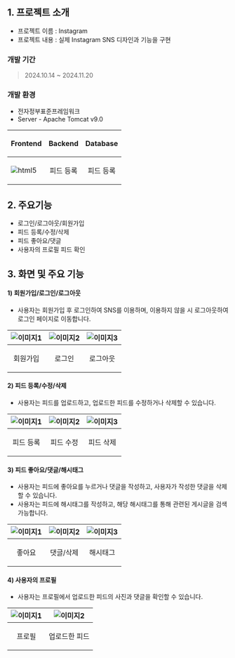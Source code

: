 ## 1. 프로젝트 소개

  - 프로젝트 이름 : Instagram
  - 프로젝트 내용 : 실제 Instagram SNS 디자인과 기능을 구현

### 개발 기간
> 2024.10.14 ~ 2024.11.20

### 개발 환경
  - 전자정부표준프레임워크
  - Server - Apache Tomcat v9.0

  | <p align="center">Frontend</p>  | <p align="center">Backend</p>  | <p align="center">Database</p> |
  |-------------------------|-------------------------|-------------------------|
  |<img alt="html5" src ="https://img.shields.io/badge/html5-E34F26.svg?&style=flat-square&logo=html5&logoColor=white"/> | <p align="center">피드 등록</p>   | <p align="center">피드 등록</p>  |


## 2. 주요기능


  - 로그인/로그아웃/회원가입
  - 피드 등록/수정/삭제
  - 피드 좋아요/댓글
  - 사용자의 프로필 피드 확인


## 3. 화면 및 주요 기능

#### 1) 회원가입/로그인/로그아웃
  - 사용자는 회원가입 후 로그인하여 SNS를 이용하며, 이용하지 않을 시 로그아웃하여 로그인 페이지로 이동합니다.

| ![이미지1](https://github.com/user-attachments/assets/54e0098b-bf85-407d-97ad-b7d9acfcc704) | ![이미지2](https://github.com/user-attachments/assets/5694b60e-abb4-4507-b514-1226725c5712) | ![이미지3](https://github.com/user-attachments/assets/9d6557e5-c3f5-4331-9e8a-8c3b211230c8) |
|-------------------------------------------|-------------------------------------------|-------------------------------------------|
|      <p align="center">회원가입</p>      |     <p align="center">로그인</p>      |     <p align="center">로그아웃</p>    |


#### 2) 피드 등록/수정/삭제
  - 사용자는 피드를 업로드하고, 업로드한 피드를 수정하거나 삭제할 수 있습니다.

| ![이미지1](https://github.com/user-attachments/assets/82af96c7-28ab-4d0e-8fb8-8c9a89ec2265) | ![이미지2](https://github.com/user-attachments/assets/a9da20dc-1b0d-4256-8f98-5b5330c3d823) | ![이미지3](https://github.com/user-attachments/assets/db72e009-3e9b-435b-a060-a2138eefb652) |
|-------------------------------------------|-------------------------------------------|-------------------------------------------|
| <p align="center">피드 등록</p>  |  <p align="center">피드 수정</p>  |  <p align="center">피드 삭제</p>  |


#### 3) 피드 좋아요/댓글/해시태그
  - 사용자는 피드에 좋아요를 누르거나 댓글을 작성하고, 사용자가 작성한 댓글을 삭제할 수 있습니다.
  - 사용자는 피드에 해시태그를 작성하고, 해당 해시태그를 통해 관련된 게시글을 검색 가능합니다.

| ![이미지1](https://github.com/user-attachments/assets/75337036-bdeb-44a9-ba7e-0f8a8d4a9e5c) | ![이미지2](https://github.com/user-attachments/assets/40cf3ed6-e2b3-42f1-9920-b0450c354df1) | ![이미지3](https://github.com/user-attachments/assets/e059f3ba-72fe-4abe-8ed5-b37b4fe577d8) |
|-------------------------------------------|-------------------------------------------|-------------------------------------------|
| <p align="center">좋아요</p>  |  <p align="center">댓글/삭제</p>  |  <p align="center">해시태그</p>  |


#### 4) 사용자의 프로필
  - 사용자는 프로필에서 업로드한 피드의 사진과 댓글을 확인할 수 있습니다.

| ![이미지1](https://github.com/user-attachments/assets/01e8bef7-6729-451b-9844-1f4279dabcbe) | ![이미지2](https://github.com/user-attachments/assets/5eec61f1-4405-4583-a291-e62e218ecd46) |
|-------------------------------------------|-------------------------------------------|
| <p align="center">프로필</p>  |  <p align="center">업로드한 피드</p>  |

